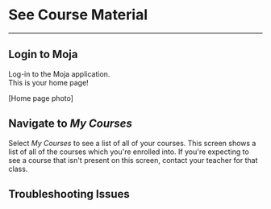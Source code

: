 # See Course Material

---

## Login to Moja

Log-in to the Moja application.  
This is your home page!

[Home page photo]

## Navigate to *My Courses*

Select *My Courses* to see a list of all of your courses.
This screen shows a list of all of the courses which you're enrolled into. 
If you're expecting to see a course that isn't present on this screen, contact your teacher for that class.

## Troubleshooting Issues